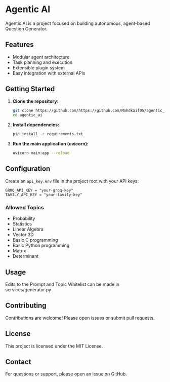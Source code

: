 # Agentic AI

Agentic AI is a project focused on building autonomous, agent-based Question Generator.

## Features

- Modular agent architecture
- Task planning and execution
- Extensible plugin system
- Easy integration with external APIs

## Getting Started

1. **Clone the repository:**
    ```bash
    git clone https://github.com/https://github.com/Mohdkaif05/agentic_ai
    cd agentic_ai
    ```

2. **Install dependencies:**
    ```bash
    pip install -r requirements.txt
    ```

3. **Run the main application (uvicorn):**
    ```bash
    uvicorn main:app --reload
    ```

## Configuration

Create an `api_key.env` file in the project root with your API keys:

```
GROQ_API_KEY = "your-groq-key"
TAVILY_API_KEY = "your-tavily-key"
```

### Allowed Topics

- Probability
- Statistics
- Linear Algebra
- Vector 3D
- Basic C programming
- Basic Python programming
- Matrix
- Determinant

## Usage

Edits to the Prompt and Topic Whitelist can be made in services/generator.py

## Contributing

Contributions are welcome! Please open issues or submit pull requests.

## License

This project is licensed under the MIT License.

## Contact

For questions or support, please open an issue on GitHub.